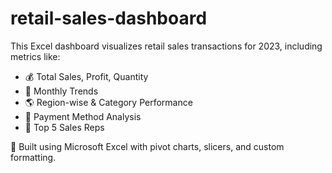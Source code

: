 # retail-sales-dashboard
This Excel dashboard visualizes retail sales transactions for 2023, including metrics like:

- 💰 Total Sales, Profit, Quantity
- 📆 Monthly Trends
- 🌎 Region-wise & Category Performance
- 🧾 Payment Method Analysis
- 👤 Top 5 Sales Reps

🔧 Built using Microsoft Excel with pivot charts, slicers, and custom formatting.
